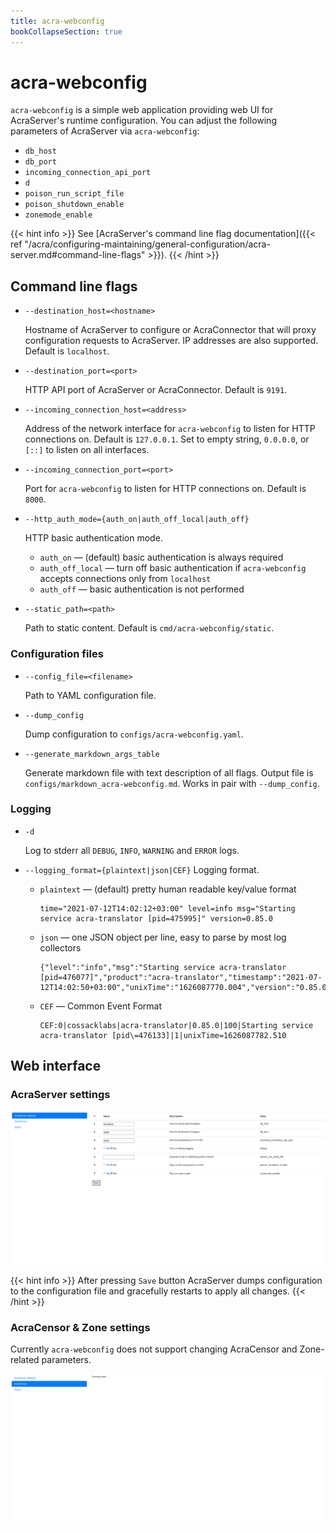 ```yaml
---
title: acra-webconfig
bookCollapseSection: true
---
```


# acra-webconfig

`acra-webconfig` is a simple web application providing web UI for AcraServer's runtime configuration.
You can adjust the following parameters of AcraServer via `acra-webconfig`:
* `db_host`
* `db_port`
* `incoming_connection_api_port`
* `d`
* `poison_run_script_file`
* `poison_shutdown_enable`
* `zonemode_enable`

{{< hint info >}}
See [AcraServer's command line flag documentation]({{< ref "/acra/configuring-maintaining/general-configuration/acra-server.md#command-line-flags" >}}).
{{< /hint >}}

## Command line flags

* `--destination_host=<hostname>`

  Hostname of AcraServer to configure or AcraConnector that will proxy configuration requests to AcraServer.
  IP addresses are also supported.
  Default is `localhost`.

* `--destination_port=<port>`

  HTTP API port of AcraServer or AcraConnector.
  Default is `9191`.

* `--incoming_connection_host=<address>`

  Address of the network interface for `acra-webconfig` to listen for HTTP connections on.
  Default is `127.0.0.1`.
  Set to empty string, `0.0.0.0`, or `[::]` to listen on all interfaces.

* `--incoming_connection_port=<port>`

  Port for `acra-webconfig` to listen for HTTP connections on.
  Default is `8000`.

* `--http_auth_mode={auth_on|auth_off_local|auth_off}`

  HTTP basic authentication mode.

    * `auth_on` — (default) basic authentication is always required
    * `auth_off_local` — turn off basic authentication if `acra-webconfig` accepts connections only from `localhost`
    * `auth_off` — basic authentication is not performed

* `--static_path=<path>`

  Path to static content.
  Default is `cmd/acra-webconfig/static`.

### Configuration files

* `--config_file=<filename>`

  Path to YAML configuration file.

* `--dump_config`

  Dump configuration to `configs/acra-webconfig.yaml`.

* `--generate_markdown_args_table`

  Generate markdown file with text description of all flags.
  Output file is `configs/markdown_acra-webconfig.md`.
  Works in pair with `--dump_config`.

### Logging

* `-d`

  Log to stderr all `DEBUG`, `INFO`, `WARNING` and `ERROR` logs.

* `--logging_format={plaintext|json|CEF}`
  Logging format.

    * `plaintext` — (default) pretty human readable key/value format<br>
      ```
      time="2021-07-12T14:02:12+03:00" level=info msg="Starting service acra-translator [pid=475995]" version=0.85.0
      ```

    * `json` — one JSON object per line, easy to parse by most log collectors<br>
      ```
      {"level":"info","msg":"Starting service acra-translator [pid=476077]","product":"acra-translator","timestamp":"2021-07-12T14:02:50+03:00","unixTime":"1626087770.004","version":"0.85.0"}
      ```

    * `CEF` — Common Event Format<br>
      ```
      CEF:0|cossacklabs|acra-translator|0.85.0|100|Starting service acra-translator [pid\=476133]|1|unixTime=1626087782.510
      ```

## Web interface

### AcraServer settings

![](/files/acra-webconfig/acra-webconfig-ui.png)

{{< hint info >}}
After pressing `Save` button AcraServer dumps configuration to the configuration file and gracefully restarts to apply all changes.
{{< /hint >}}

### AcraCensor & Zone settings

Currently `acra-webconfig` does not support changing AcraCensor and Zone-related parameters.

![](/files/acra-webconfig/acra-webconfig-acracensor.png)